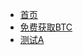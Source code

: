 * [首页](/)
* [免费获取BTC](https://github.com/de-cheng/blockchainlittlebook.com/blob/master/freebtc/README.md)
* [测试A](https://decheng.xyz/blob/master/freebtc/README.md)
